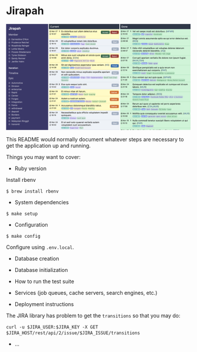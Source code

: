 # Jirapah

![Preview](docs/screen_20200327a.png?raw=true "Screen")

This README would normally document whatever steps are necessary to get the
application up and running.

Things you may want to cover:

* Ruby version

Install rbenv
```
$ brew install rbenv
```

* System dependencies

```
$ make setup
```

* Configuration

```
$ make config
```

Configure using `.env.local`.

* Database creation

* Database initialization

* How to run the test suite

* Services (job queues, cache servers, search engines, etc.)

* Deployment instructions

The JIRA library has problem to get the `transitions` so that you may do:

```
curl -u $JIRA_USER:$JIRA_KEY -X GET $JIRA_HOST/rest/api/2/issue/$JIRA_ISSUE/transitions
```

* ...

